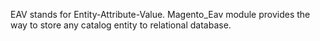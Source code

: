 EAV stands for Entity-Attribute-Value. Magento_Eav module provides the way to store any catalog entity to relational database.